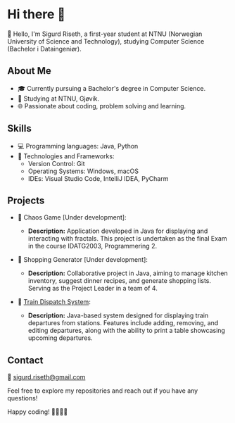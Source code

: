# Hi there 👋

👋 Hello, I'm Sigurd Riseth, a first-year student at NTNU (Norwegian University of Science and Technology), studying Computer Science (Bachelor i Dataingeniør).

## About Me

- 🎓 Currently pursuing a Bachelor's degree in Computer Science.
- 🏫 Studying at NTNU, Gjøvik.
- 🌐 Passionate about coding, problem solving and learning.

## Skills

- 💻 Programming languages: Java, Python
- 🚀 Technologies and Frameworks:
  - Version Control: Git
  - Operating Systems: Windows, macOS
  - IDEs: Visual Studio Code, IntelliJ IDEA, PyCharm


## Projects

- 📂 Chaos Game [Under development]: 
  - **Description:** Application developed in Java for displaying and interacting with fractals. This project is undertaken as the final Exam in the course IDATG2003, Programmering 2.
  
- 📂 Shopping Generator [Under development]: 
  - **Description:** Collaborative project in Java, aiming to manage kitchen inventory, suggest dinner recipes, and generate shopping lists. Serving as the Project Leader in a team of 4.
  
- 📂 [Train Dispatch System](https://github.com/SigurdRiseth/mappe-idatg1003-traindispatchsystem-SigurdRiseth): 
  - **Description:** Java-based system designed for displaying train departures from stations. Features include adding, removing, and editing departures, along with the ability to print a table showcasing upcoming departures.

## Contact

📧 sigurd.riseth@gmail.com

Feel free to explore my repositories and reach out if you have any questions!

Happy coding! 👩‍💻👨‍💻

